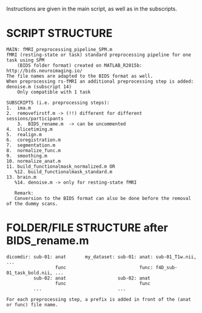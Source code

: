 Instructions are given in the main script, as well as in the subscripts.

# SCRIPT STRUCTURE

	MAIN: fMRI_preprocessing_pipeline_SPM.m
	fMRI (resting-state or task) standard preprocessing pipeline for one task using SPM 
        (BIDS folder format) created on MATLAB_R2015b: http://bids.neuroimaging.io/
	The file names are adapted to the BIDS format as well.
	When preprocessing rs-fMRI an additional preprocessing step is added: 
	denoise.m (subscript 14)
        Only compatible with 1 task

	SUBSCRIPTS (i.e. preprocessing steps): 
	1.  ima.m
	2.  removefirstf.m -> (!!) different for different sessions/participants 
        3.  BIDS_rename.m  -> can be uncommented
	4.  slicetiming.m
	5.  realign.m
	6.  coregistration.m
	7.  segmentation.m
	8.  normalize_func.m
	9.  smoothing.m
	10. normalize_anat.m
	11. build_functionalmask_normalized.m OR
       %12. build_functionalmask_standard.m
	13. brain.m
       %14. denoise.m -> only for resting-state fMRI

       Remark:
       Conversion to the BIDS format can also be done before the removal of the dummy scans.

# FOLDER/FILE STRUCTURE after BIDS_rename.m

	dicomdir: sub-01: anat       my_dataset: sub-01: anat: sub-01_T1w.nii, ...
	                  func                           func: f4D_sub-01_task_bold.nii, ...
	          sub-02: anat                   sub-02: anat
 	                  func                           func
	          ...                            ...
		  
	For each preprocessing step, a prefix is added in front of the (anat or func) file name.
